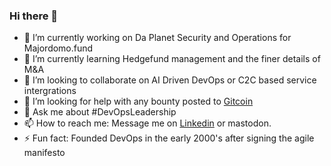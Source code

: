 ### Hi there 👋

- 🔭 I’m currently working on Da Planet Security and Operations for Majordomo.fund
- 🌱 I’m currently learning Hedgefund management and the finer details of M&A
- 👯 I’m looking to collaborate on AI Driven DevOps or C2C based service intergrations
- 🤔 I’m looking for help with any bounty posted to [Gitcoin](gitcoin.co/daplanet)
- 💬 Ask me about #DevOpsLeadership
- 📫 How to reach me: Message me on [Linkedin](linkedin.com/in/denzuko) or mastodon.
- ⚡ Fun fact: Founded DevOps in the early 2000's after signing the agile manifesto
